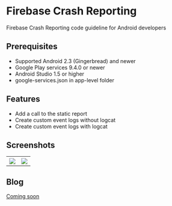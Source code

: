 # Firebase Crash Reporting
Firebase Crash Reporting code guideline for Android developers

## Prerequisites
* Supported Android 2.3 (Gingerbread) and newer
* Google Play services 9.4.0 or newer
* Android Studio 1.5 or higher
* google-services.json in app-level folder

## Features
* Add a call to the static report
* Create custom event logs without logcat
* Create custom event logs with logcat

## Screenshots
<table width="100%">
	<tr>
	  <th width="50%"><img src="https://cloud.githubusercontent.com/assets/1763410/18059073/69687b02-6e41-11e6-8191-284f2c1dbced.png"></th>
	  <th width="50%"><img src="https://cloud.githubusercontent.com/assets/1763410/18059074/6993ce9c-6e41-11e6-9e84-11064b34bbef.png"></th>
	</tr>
</table>

## Blog
[Coming soon](https://medium.com/@jirawatee/)
